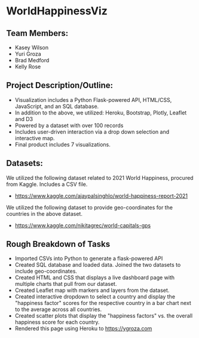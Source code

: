 # WorldHappinessViz

## Team Members:
* Kasey Wilson
* Yuri Groza
* Brad Medford
* Kelly Rose 

## Project Description/Outline:

* Visualization includes a Python Flask-powered API, HTML/CSS, JavaScript, and an SQL database. 
* In addition to the above, we utilized: Heroku, Bootstrap, Plotly, Leaflet and D3
* Powered by a dataset with over 100 records
* Includes user-driven interaction via a drop down selection and interactive map.
* Final product includes 7 visualizations. 

## Datasets:
We utilized the following dataset related to 2021 World Happiness, procured from Kaggle. Includes a CSV file. 
* https://www.kaggle.com/ajaypalsinghlo/world-happiness-report-2021

We utilized the following dataset to provide geo-coordinates for the countries in the above dataset.
* https://www.kaggle.com/nikitagrec/world-capitals-gps 


## Rough Breakdown of Tasks
* Imported CSVs into Python to generate a flask-powered API
* Created SQL database and loaded data. Joined the two datasets to include geo-coordinates. 
* Created HTML and CSS that displays a live dashboard page with multiple charts that pull from our dataset. 
* Created Leaflet map with markers and layers from the dataset. 
* Created interactive dropdown to select a country and display the "happiness factor" scores for the respective country in a bar chart next to the average across all countries. 
* Created scatter plots that display the "happiness factors" vs. the overall happiness score for each country. 
* Rendered this page using Heroku to https://ygroza.com 
